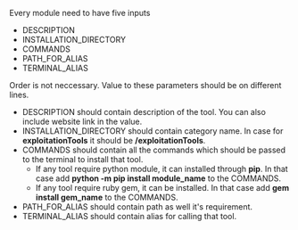 Every module need to have five inputs

* DESCRIPTION
* INSTALLATION_DIRECTORY
* COMMANDS
* PATH_FOR_ALIAS
* TERMINAL_ALIAS

Order is not neccessary. Value to these parameters should be on different lines.

* DESCRIPTION should contain description of the tool. You can also include website link in the value.
* INSTALLATION_DIRECTORY should contain category name. In case for **exploitationTools** it should be **/exploitationTools**.
* COMMANDS should contain all the commands which should be passed to the terminal to install that tool.
  * If any tool require python module, it can installed through **pip**. In that case add **python -m pip install module_name** to the COMMANDS.
  * If any tool require ruby gem, it can be installed. In that case add **gem install gem_name** to the COMMANDS.
* PATH_FOR_ALIAS should contain path as well it's requirement.
* TERMINAL_ALIAS should contain alias for calling that tool.

